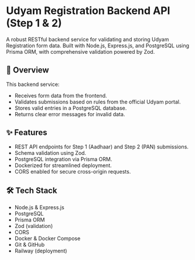 # Udyam Registration Backend API (Step 1 & 2)

A robust RESTful backend service for validating and storing Udyam Registration form data. Built with Node.js, Express.js, and PostgreSQL using Prisma ORM, with comprehensive validation powered by Zod.

## 🚀 Overview

This backend service:

- Receives form data from the frontend.
- Validates submissions based on rules from the official Udyam portal.
- Stores valid entries in a PostgreSQL database.
- Returns clear error messages for invalid data.

## ✨ Features

- REST API endpoints for Step 1 (Aadhaar) and Step 2 (PAN) submissions.
- Schema validation using Zod.
- PostgreSQL integration via Prisma ORM.
- Dockerized for streamlined deployment.
- CORS enabled for secure cross-origin requests.

## 🛠 Tech Stack

- Node.js & Express.js
- PostgreSQL
- Prisma ORM
- Zod (validation)
- CORS
- Docker & Docker Compose
- Git & GitHub
- Railway (deployment)
